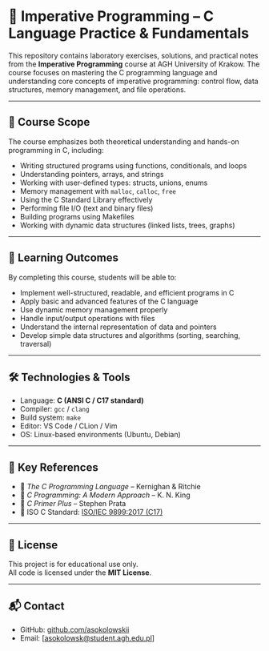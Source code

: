 # 🧠 Imperative Programming – C Language Practice & Fundamentals

This repository contains laboratory exercises, solutions, and practical notes from the **Imperative Programming** course at AGH University of Krakow. The course focuses on mastering the C programming language and understanding core concepts of imperative programming: control flow, data structures, memory management, and file operations.

---

## 📌 Course Scope

The course emphasizes both theoretical understanding and hands-on programming in C, including:

- Writing structured programs using functions, conditionals, and loops
- Understanding pointers, arrays, and strings
- Working with user-defined types: structs, unions, enums
- Memory management with `malloc`, `calloc`, `free`
- Using the C Standard Library effectively
- Performing file I/O (text and binary files)
- Building programs using Makefiles
- Working with dynamic data structures (linked lists, trees, graphs)

---

## 🎯 Learning Outcomes

By completing this course, students will be able to:

- Implement well-structured, readable, and efficient programs in C
- Apply basic and advanced features of the C language
- Use dynamic memory management properly
- Handle input/output operations with files
- Understand the internal representation of data and pointers
- Develop simple data structures and algorithms (sorting, searching, traversal)

---

## 🛠 Technologies & Tools

- Language: **C (ANSI C / C17 standard)**
- Compiler: `gcc` / `clang`
- Build system: `make`
- Editor: VS Code / CLion / Vim
- OS: Linux-based environments (Ubuntu, Debian)

---

## 📘 Key References

- 📗 *The C Programming Language* – Kernighan & Ritchie  
- 📘 *C Programming: A Modern Approach* – K. N. King  
- 📙 *C Primer Plus* – Stephen Prata  
- 🔗 ISO C Standard: [ISO/IEC 9899:2017 (C17)](http://www.open-std.org/jtc1/sc22/wg14/www/abq/c17_updated_proposed_fdis.pdf)

---

## 📜 License

This project is for educational use only.  
All code is licensed under the **MIT License**.

---

## 📬 Contact

- GitHub: [github.com/asokolowskii](https://github.com/asokolowskii)  
- Email: [asokolowsk@student.agh.edu.pl]
